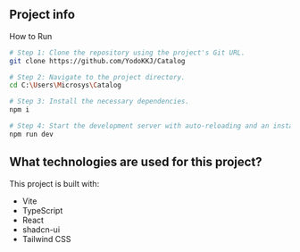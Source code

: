 

## Project info

How to Run

```sh
# Step 1: Clone the repository using the project's Git URL.
git clone https://github.com/YodoKKJ/Catalog

# Step 2: Navigate to the project directory.
cd C:\Users\Microsys\Catalog

# Step 3: Install the necessary dependencies.
npm i

# Step 4: Start the development server with auto-reloading and an instant preview.
npm run dev
```

## What technologies are used for this project?

This project is built with:

- Vite
- TypeScript
- React
- shadcn-ui
- Tailwind CSS
